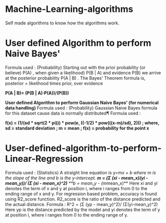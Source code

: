 # Machine-Learning-algorithms
Self made algorithms to know how the algorithms work.

# User defined Algorithm to perform Naive Bayes'
Formula used : (Probability)
Starting out with the prior probability (or believe) P(A) , when given a likelihood) P(B | A) and evidence P(B) we arrive at the posterior probability P(A | B) .
The Bayes' Theorem formula is, posterior = likelihood times prior, over evidence

**P(A | B)= (P(B | A)⋅P(A))/(P(B))**

**User defined Algorithm to perform Gaussian Naive Bayes' (for numerical data handling)**
Formula used : (Probability)
Gaussian Naive Bayes formula for this dataset cause data is normally distributed¶
Formula used : 

**f(x) = (1/(sd * sqrt(2 * pi))) * pow(e, ((-1/2) * pow(((x-m)/sd), 2))) ; where, sd = standard deviation ; m = mean ; f(x) = probability for the point x**

# User-defined-algorithm-to-perform-Linear-Regression
Formula used : (Statistics)
A straight line equation is y=m*x + b where m is the slope of the line and b is the y-intercept.
**m = (Σ (xi - mean_x)(yi - mean_y))/ (Σ (xi - mean_x)^2)**
**b = mean_y - (m*mean_x)**
Here xi and yi denotes the term of x and y at position i, where i ranges from 0 to the ending range of x and y.
For regression based problem, accuracy is found using R2_score function.
R2_score is the ratio of the distance predicted and the actual distance.
Formula : R^2 = (Σ (yp - mean_y)^2)/ (Σ(yi-mean_y)^2)
Here yp is the distance predicted by the model and yi denotes the term of y at position i, where i ranges from 0 to the ending range of y.

